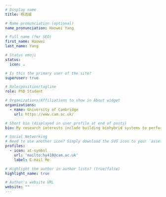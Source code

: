 ```yaml
---
# Display name
title: 杨浩威

# Name pronunciation (optional)
name_pronunciation: Haowei Yang

# Full name (for SEO)
first_name: Haowei
last_name: Yang

# Status emoji
status:
  icon: ☕️

# Is this the primary user of the site?
superuser: true

# Role/position/tagline
role: PhD Student

# Organizations/Affiliations to show in About widget
organizations:
  - name: University of Cambridge
    url: https://www.cam.ac.uk/

# Short bio (displayed in user profile at end of posts)
bio: My research interests include building biohybrid systems to perform semi-artificial photosynthesis and designing bioelectronic sensors for information exchanges.

# Social Networking
# Need to use another icon? Simply download the SVG icon to your `assets/media/icons/` folder.
profiles:
  - icon: at-symbol
    url: 'mailto:hy410@cam.ac.uk'
    label: E-mail Me

# Highlight the author in author lists? (true/false)
highlight_name: true

# Author's website URL
website: ""
---
```



